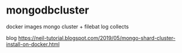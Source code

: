 # mongodbcluster
docker images mongo cluster + filebat log collects

blog
https://neil-tutorial.blogspot.com/2019/05/mongo-shard-cluster-install-on-docker.html

